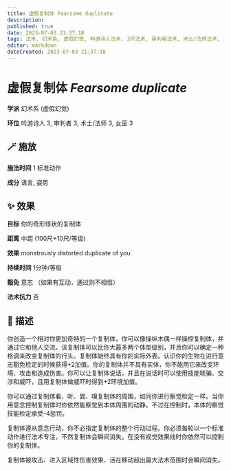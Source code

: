 ```yaml
---
title: 虚假复制体 Fearsome duplicate
description: 
published: true
date: 2023-07-03 21:37:18
tags: 法术, 幻术系, 虚假幻觉, 吟游诗人法术, 3环法术, 审判者法术, 术士/法师法术, 女巫法术
editor: markdown
dateCreated: 2023-07-03 21:37:18
---
```


# **虚假复制体** *Fearsome duplicate*

**学派** 幻术系 (虚假幻觉) 

**环位** 吟游诗人 3, 审判者 3, 术士/法师 3, 女巫 3

## 🪄 施放

**施法时间** 1 标准动作

**成分** 语言, 姿势

## ✨ 效果 

**目标** 你的奇形怪状的复制体 

**距离** 中距 (100尺+10尺/等级) 

**效果** monstrously distorted duplicate of you 

**持续时间** 1分钟/等级 

**豁免** 意志 （如果有互动，通过则不相信）

**法术抗力** 否

## 📖 描述

你创造一个相对你更加奇特的一个复制体，你可以像操纵木偶一样操控复制体，并通过它和他人交流。该复制体可以比你大最多两个体型级别，并且你可以确定一种格调来改变复制体的行头。复制体始终具有你的实际外表。认识你的生物在进行意志豁免检定的时候获得+2加值。你的复制体并不具有实体，你不能用它来改变环境、攻击和造成伤害。你可以让复制体说话，并且在说话时可以使用技能唬骗、交涉和威吓，且用复制体做威吓时得到+2环境加值。

你可以通过复制体看、听、尝、嗅复制体的周围，如同你进行察觉检定一样。当你用意念控制复制体时你依然能察觉到本体周围的动静。不过在控制时，本体的察觉技能检定承受-4惩罚。

复制体遵从意念行动，你不必指定复制体的整个行动过程。你必须每轮以一个标准动作进行法术专注，不然复制体会瞬间消失。在没有视觉效果线时你依然可以控制你的复制体。

复制体被攻击、进入区域性伤害效果、活在移动超出最大法术范围时会瞬间消失。
    